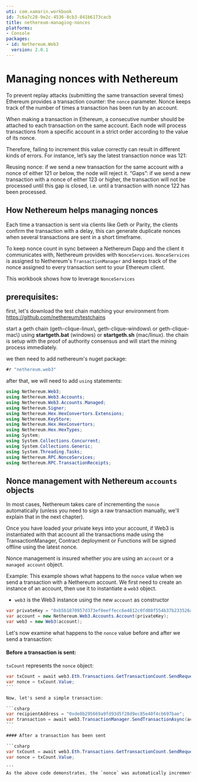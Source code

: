 ```yaml
---
uti: com.xamarin.workbook
id: 7c6a7c28-9e2c-4536-8cb3-841b6173cacb
title: nethereum-managing-nonces
platforms:
- Console
packages:
- id: Nethereum.Web3
  version: 2.0.1
---
```


# Managing nonces with Nethereum

To prevent replay attacks (submitting the same transaction several times) Ethereum provides a transaction counter: the `nonce` parameter. Nonce keeps track of the number of times a transaction has been run by an account.

When making a transaction in Ethereum, a consecutive number should be attached to each transaction on the same account. Each node will process transactions from a specific account in a strict order according to the value of its nonce.

Therefore, failing to increment this value correctly can result in different kinds of errors. For instance, let’s say the latest transaction nonce was 121:

Reusing nonce: if we send a new transaction for the same account with a nonce of either 121 or below, the node will reject it.
“Gaps”: if we send a new transaction with a nonce of either 123 or higher, the transaction will not be processed until this gap is closed, i.e. until a transaction with nonce 122 has been processed.

## How Nethereum helps managing nonces

Each time a transaction is sent via clients like Geth or Parity, the clients confirm the transaction with a delay, this can generate duplicate nonces when several transactions are sent in a short timeframe.

To keep nonce count in sync between a Nethereum Dapp and the client it communicates with, Nethereum provides with `NonceServices`.
`NonceServices` is assigned to Nethereum's `TransactionManager` and keeps track of the nonce assigned to every transaction sent to your Ethereum client.

This workbook shows how to leverage `NonceServices` 

## prerequisites:

first, let's download the test chain matching your environment from <https://github.com/nethereum/testchains>

start a geth chain (geth-clique-linux\\, geth-clique-windows\\ or geth-clique-mac\\) using **startgeth.bat** (windows) or **startgeth.sh** (mac/linux). the chain is setup with the proof of authority consensus and will start the mining process immediately.

we then need to add nethereum's nuget package:

```csharp
#r "nethereum.web3"
```

after that, we will need to add `using` statements:

```csharp
using Nethereum.Web3;
using Nethereum.Web3.Accounts;
using Nethereum.Web3.Accounts.Managed;
using Nethereum.Signer;
using Nethereum.Hex.HexConvertors.Extensions;
using Nethereum.KeyStore;
using Nethereum.Hex.HexConvertors;
using Nethereum.Hex.HexTypes;
using System;
using System.Collections.Concurrent;
using System.Collections.Generic;
using System.Threading.Tasks;
using Nethereum.RPC.NonceServices;
using Nethereum.RPC.TransactionReceipts;
```

## Nonce management with Nethereum `accounts` objects

In most cases, Nethereum takes care of incrementing the `nonce` automatically (unless you need to sign a raw transaction manually, we'll explain that in the next chapter).

Once you have loaded your private keys into your account, if Web3 is instantiated with that account all the transactions made using the TransactionManager, Contract deployment or Functions will be signed offline using the latest nonce.

Nonce management is insured whether you are using an `account` or a `managed account` object.

Example:
This example shows what happens to the `nonce` value when we send a transaction with a Nethereum account.
We first need to create an instance of an account, then use it to
instantiate a `web3` object.

- `web3` is the Web3 instance using the new `account` as constructor
```csharp
var privateKey = "0xb5b1870957d373ef0eeffecc6e4812c0fd08f554b37b233526acc331bf1544f7";
var account = new Nethereum.Web3.Accounts.Account(privateKey);
var web3 = new Web3(account);
```

Let's now examine what happens to the `nonce` value before and after we send a transaction:

#### Before a transaction is sent:
`txCount` represents the `nonce` object:
````csharp
var txCount = await web3.Eth.Transactions.GetTransactionCount.SendRequestAsync(account.Address);
var nonce = txCount.Value;
```

Now, let's send a simple transaction:

```csharp
var recipientAddress = "0xde0b295669a9fd93d5f28d9ec85e40f4cb697bae";
var transaction = await web3.TransactionManager.SendTransactionAsync(account.Address, recipientAddress, new HexBigInteger(1));
```

#### After a transaction has been sent

```csharp
var txCount = await web3.Eth.Transactions.GetTransactionCount.SendRequestAsync(account.Address);
var nonce = txCount.Value;

```
As the above code demonstrates, the `nonce` was automatically incremented, thanks to the use of `TransactionManager`.
